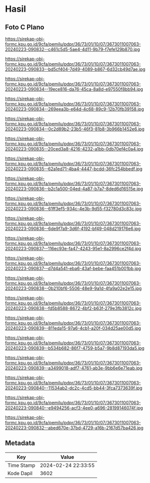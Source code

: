 # Hasil

## Foto C Plano

https://sirekap-obj-formc.kpu.go.id/9cfa/pemilu/pdpr/36/73/01/10/07/3673011007063-20240223-090832--c461c5d5-5ae4-4d11-9b79-f7efe129b870.jpg

https://sirekap-obj-formc.kpu.go.id/9cfa/pemilu/pdpr/36/73/01/10/07/3673011007063-20240223-090833--bd5cf404-7d49-4089-b867-6d32cb49d7ae.jpg

https://sirekap-obj-formc.kpu.go.id/9cfa/pemilu/pdpr/36/73/01/10/07/3673011007063-20240223-090834--19ece816-da76-45ca-8a8d-e97550f8bb94.jpg

https://sirekap-obj-formc.kpu.go.id/9cfa/pemilu/pdpr/36/73/01/10/07/3673011007063-20240223-090834--269eea3b-e64d-4c68-89c9-12b70fb39158.jpg

https://sirekap-obj-formc.kpu.go.id/9cfa/pemilu/pdpr/36/73/01/10/07/3673011007063-20240223-090834--0c2d89b2-23b5-46f3-81b8-3b966b1452e6.jpg

https://sirekap-obj-formc.kpu.go.id/9cfa/pemilu/pdpr/36/73/01/10/07/3673011007063-20240223-090835--20ced3a8-4216-4232-a1bb-0db70ef4c0a4.jpg

https://sirekap-obj-formc.kpu.go.id/9cfa/pemilu/pdpr/36/73/01/10/07/3673011007063-20240223-090835--62a1ed71-4ba4-4447-bcdd-36fc254bbedf.jpg

https://sirekap-obj-formc.kpu.go.id/9cfa/pemilu/pdpr/36/73/01/10/07/3673011007063-20240223-090836--b2c1a500-04ed-4a87-b7a7-8ded6d16515e.jpg

https://sirekap-obj-formc.kpu.go.id/9cfa/pemilu/pdpr/36/73/01/10/07/3673011007063-20240223-090836--61ff3ef5-934c-4e3b-9d55-f32780d3c83c.jpg

https://sirekap-obj-formc.kpu.go.id/9cfa/pemilu/pdpr/36/73/01/10/07/3673011007063-20240223-090836--6de9f7a9-3d6f-4192-bf49-048d219176e6.jpg

https://sirekap-obj-formc.kpu.go.id/9cfa/pemilu/pdpr/36/73/01/10/07/3673011007063-20240223-090837--116ec93e-fa47-4243-95e1-8a2996ce2f4d.jpg

https://sirekap-obj-formc.kpu.go.id/9cfa/pemilu/pdpr/36/73/01/10/07/3673011007063-20240223-090837--d7d4a541-eba6-43af-bebe-faa451b001bb.jpg

https://sirekap-obj-formc.kpu.go.id/9cfa/pemilu/pdpr/36/73/01/10/07/3673011007063-20240223-090838--0b210bf6-5506-48e9-9a1d-4fa9a02e2e15.jpg

https://sirekap-obj-formc.kpu.go.id/9cfa/pemilu/pdpr/36/73/01/10/07/3673011007063-20240223-090838--fd5b8588-8672-4bf2-b63f-279e3fb3812c.jpg

https://sirekap-obj-formc.kpu.go.id/9cfa/pemilu/pdpr/36/73/01/10/07/3673011007063-20240223-090839--811eda15-97a6-4cb1-a20f-034d25ae00d5.jpg

https://sirekap-obj-formc.kpu.go.id/9cfa/pemilu/pdpr/36/73/01/10/07/3673011007063-20240223-090839--b534b682-86f7-4759-b5a7-9b8d87193da5.jpg

https://sirekap-obj-formc.kpu.go.id/9cfa/pemilu/pdpr/36/73/01/10/07/3673011007063-20240223-090839--a3499018-adf7-4761-ab3e-9bb6e6e71eab.jpg

https://sirekap-obj-formc.kpu.go.id/9cfa/pemilu/pdpr/36/73/01/10/07/3673011007063-20240223-090840--11534ab2-dc2c-4cd5-bb44-3fca7373639f.jpg

https://sirekap-obj-formc.kpu.go.id/9cfa/pemilu/pdpr/36/73/01/10/07/3673011007063-20240223-090840--e9494256-acf3-4ee0-a696-28199146074f.jpg

https://sirekap-obj-formc.kpu.go.id/9cfa/pemilu/pdpr/36/73/01/10/07/3673011007063-20240223-090832--abed670e-37bd-4729-a16b-2167d57ba426.jpg


## Metadata

| Key        | Value               |
| ---------- | ------------------- |
| Time Stamp | 2024-02-24 22:33:55 |
| Kode Dapil | 3602                |



